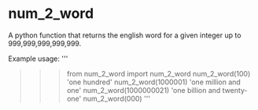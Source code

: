 num_2_word
==========

A python function that returns the english word for a given integer up to 999,999,999,999,999.

Example usage:
'''
>>> from num_2_word import num_2_word
>>> num_2_word(100)
'one hundred'
>>> num_2_word(1000001)
'one million and one'
>>> num_2_word(1000000021)
'one billion and twenty-one'
>>> num_2_word(000)
'''
